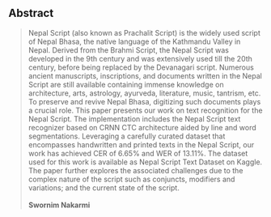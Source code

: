 ## Abstract
>Nepal Script (also known as Prachalit Script) is the widely used script of Nepal Bhasa, the native language of the Kathmandu Valley in Nepal. Derived from the Brahmi Script, the Nepal Script was developed in the 9th century and was extensively used till the 20th century, before being replaced by the Devanagari script. Numerous ancient manuscripts, inscriptions, and documents written in the Nepal Script are still available containing immense knowledge on architecture, arts, astrology, ayurveda, literature, music, tantrism, etc. To preserve and revive Nepal Bhasa, digitizing such documents plays a crucial role. This paper presents our work on text recognition for the Nepal Script. The implementation includes the Nepal Script text recognizer based on CRNN CTC architecture aided by line and word segmentations. Leveraging a carefully curated dataset that encompasses handwritten and printed texts in the Nepal Script, our work has achieved CER of 6.65% and WER of 13.11%. The dataset used for this work is available as Nepal Script Text Dataset on Kaggle. The paper further explores the associated challenges due to the complex nature of the script such as conjuncts, modifiers and variations; and the current state of the script. <br><br> **Swornim Nakarmi**